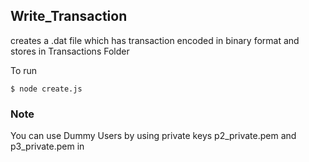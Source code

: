 ## Write_Transaction
creates a .dat file which has transaction encoded in binary format and stores in Transactions Folder

To run
```
$ node create.js
```
### Note
You can use Dummy Users by using private keys p2_private.pem and p3_private.pem in 
